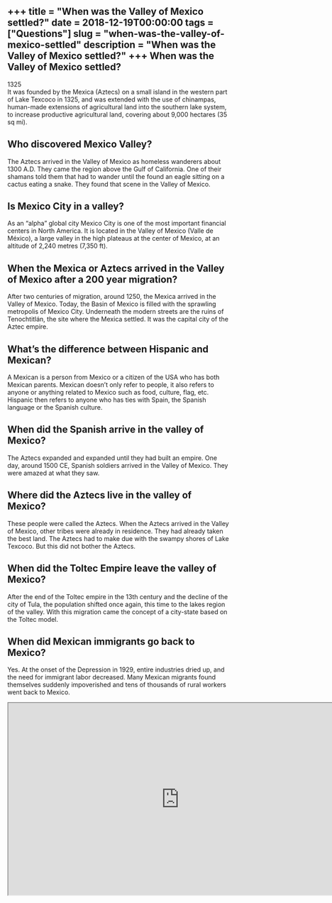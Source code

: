 +++
title = "When was the Valley of Mexico settled?"
date = 2018-12-19T00:00:00
tags = ["Questions"]
slug = "when-was-the-valley-of-mexico-settled"
description = "When was the Valley of Mexico settled?"
+++
When was the Valley of Mexico settled?
--------------------------------------

1325  
It was founded by the Mexica (Aztecs) on a small island in the western part of Lake Texcoco in 1325, and was extended with the use of chinampas, human-made extensions of agricultural land into the southern lake system, to increase productive agricultural land, covering about 9,000 hectares (35 sq mi).

Who discovered Mexico Valley?
-----------------------------

The Aztecs arrived in the Valley of Mexico as homeless wanderers about 1300 A.D. They came the region above the Gulf of California. One of their shamans told them that had to wander until the found an eagle sitting on a cactus eating a snake. They found that scene in the Valley of Mexico.

Is Mexico City in a valley?
---------------------------

As an “alpha” global city Mexico City is one of the most important financial centers in North America. It is located in the Valley of Mexico (Valle de México), a large valley in the high plateaus at the center of Mexico, at an altitude of 2,240 metres (7,350 ft).

When the Mexica or Aztecs arrived in the Valley of Mexico after a 200 year migration?
-------------------------------------------------------------------------------------

After two centuries of migration, around 1250, the Mexica arrived in the Valley of Mexico. Today, the Basin of Mexico is filled with the sprawling metropolis of Mexico City. Underneath the modern streets are the ruins of Tenochtitlán, the site where the Mexica settled. It was the capital city of the Aztec empire.

What’s the difference between Hispanic and Mexican?
---------------------------------------------------

A Mexican is a person from Mexico or a citizen of the USA who has both Mexican parents. Mexican doesn’t only refer to people, it also refers to anyone or anything related to Mexico such as food, culture, flag, etc. Hispanic then refers to anyone who has ties with Spain, the Spanish language or the Spanish culture.

When did the Spanish arrive in the valley of Mexico?
----------------------------------------------------

The Aztecs expanded and expanded until they had built an empire. One day, around 1500 CE, Spanish soldiers arrived in the Valley of Mexico. They were amazed at what they saw.

Where did the Aztecs live in the valley of Mexico?
--------------------------------------------------

These people were called the Aztecs. When the Aztecs arrived in the Valley of Mexico, other tribes were already in residence. They had already taken the best land. The Aztecs had to make due with the swampy shores of Lake Texcoco. But this did not bother the Aztecs.

When did the Toltec Empire leave the valley of Mexico?
------------------------------------------------------

After the end of the Toltec empire in the 13th century and the decline of the city of Tula, the population shifted once again, this time to the lakes region of the valley. With this migration came the concept of a city-state based on the Toltec model.

When did Mexican immigrants go back to Mexico?
----------------------------------------------

Yes. At the onset of the Depression in 1929, entire industries dried up, and the need for immigrant labor decreased. Many Mexican migrants found themselves suddenly impoverished and tens of thousands of rural workers went back to Mexico.

<iframe allow="accelerometer; autoplay; clipboard-write; encrypted-media; gyroscope; picture-in-picture" allowfullscreen="" class="__youtube_prefs__  epyt-is-override  no-lazyload" data-no-lazy="1" data-origheight="433" data-origwidth="770" data-skipgform_ajax_framebjll="" height="433" id="_ytid_94840" loading="lazy" src="https://www.youtube.com/embed/wFpN_-mTKaA?enablejsapi=1&autoplay=0&cc_load_policy=0&cc_lang_pref=&iv_load_policy=1&loop=0&modestbranding=0&rel=1&fs=1&playsinline=0&autohide=2&theme=dark&color=red&controls=1&" title="YouTube player" width="770"></iframe>